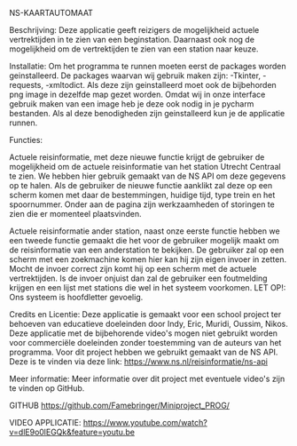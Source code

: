 NS-KAARTAUTOMAAT

Beschrijving: 
Deze applicatie geeft reizigers de mogelijkheid actuele vertrektijden in te zien van een beginstation. Daarnaast ook nog de mogelijkheid om de vertrektijden te zien van een station naar keuze.

Installatie:
Om het programma te runnen moeten eerst de packages worden geinstalleerd. De packages waarvan wij gebruik maken zijn: 
-Tkinter, -requests, -xmltodict. Als deze zijn geinstalleerd moet ook de bijbehorden png image in dezelfde map gezet worden. Omdat wij in onze interface gebruik maken van een image heb je deze ook nodig in je pycharm bestanden. Als al deze benodigheden zijn geinstalleerd kun je de applicatie runnen.

Functies:

Actuele reisinformatie, met deze nieuwe functie krijgt de gebruiker de mogelijkheid om de actuele reisinformatie van het station Utrecht Centraal te zien. We hebben hier gebruik gemaakt van de NS API om deze gegevens op te halen. Als de gebruiker de nieuwe functie aanklikt zal deze op een scherm komen met daar de bestemmingen, huidige tijd, type trein en het spoornummer. Onder aan de pagina zijn werkzaamheden of storingen te zien die er momenteel plaatsvinden. 

Actuele reisinformatie ander station, naast onze eerste functie hebben we een tweede functie gemaakt die het voor de gebruiker mogelijk maakt om de reisinformatie van een anderstation te bekijken. De gebruiker zal op een scherm met een zoekmachine komen hier kan hij zijn eigen invoer in zetten. Mocht de invoer correct zijn komt hij op een scherm met de actuele vertrektijden. Is de invoer onjuist dan zal de gebruiker een foutmelding krijgen en een lijst met stations die wel in het systeem voorkomen. LET OP!: Ons systeem is hoofdletter gevoelig.

Credits en Licentie: Deze applicatie is gemaakt voor een school project ter behoeven van educatieve doeleinden door Indy, Eric, Muridi, Oussim, Nikos.  Deze applicatie met de bijbehorende video's mogen niet gebruikt worden voor commerciële doeleinden zonder toestemming van de auteurs van het programma. Voor dit project hebben we gebruikt gemaakt van de NS API. Deze is te vinden via deze link: https://www.ns.nl/reisinformatie/ns-api

Meer informatie: Meer informatie over dit project met eventuele video's zijn te vinden op GitHub.

GITHUB https://github.com/Famebringer/Miniproject_PROG/

VIDEO APPLICATIE: https://www.youtube.com/watch?v=dlE9o0lEGQk&feature=youtu.be
